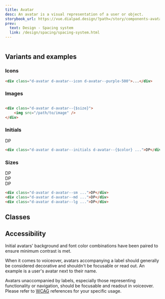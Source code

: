 ```yaml
---
title: Avatar
desc: An avatar is a visual representation of a user or object.
storybook_url: https://vue.dialpad.design/?path=/story/components-avatar--default
prev:
  text: Design - Spacing system
  link: /design/spacing/spacing-system.html
---
```


<code-well-header>
  <div class="d-avatar d-avatar--md d-avatar--icon d-avatar--purple-500">
    <img src="/assets/images/person.png" alt=""/>
  </div>
</code-well-header>

<!-- <component-combinator component-name="DtAvatar" /> -->

[//]: # (## Usage)
[//]: # (Lorem ipsum dolor sit amet, consectetur adipiscing elit. Morbi massa ante, tempus vitae lacus id, luctus tristique lorem. Mauris feugiat massa ex, id aliquet mi tempor non. Curabitur non tristique lectus. Fusce ut nisl non diam dignissim viverra. In posuere dui arcu, sed eleifend massa faucibus sed. Phasellus quis leo vitae erat pellentesque venenatis id vitae lectus. Suspendisse convallis, metus a congue tincidunt, velit sem tincidunt dui, eget auctor ipsum ipsum in ex. Nullam lobortis, mauris vel vestibulum rutrum, lorem elit vehicula est, nec viverra ante erat nec dolor. Proin at placerat tortor. Nam ullamcorper metus et eros porta, at lacinia leo scelerisque. Curabitur finibus sollicitudin odio tempor finibus. Donec lobortis metus vitae mollis gravida.)

## Variants and examples

### Icons

<code-well-header>
    <div class="d-avatar d-avatar--md d-avatar--icon d-avatar--purple-500">
        <IconGroup/>
    </div>
</code-well-header>

```html
<div class="d-avatar d-avatar--icon d-avatar--purple-500">...</div>
```

### Images

<code-well-header>
    <div class="d-avatar d-avatar--md d-avatar--icon d-avatar--purple-500">
        <img src="/assets/images/person.png" alt=""/>
    </div>
</code-well-header>

```html
<div class="d-avatar d-avatar--{$size}">
    <img src="/path/to/image" />
</div>
```

### Initials

<code-well-header>
    <div class="d-w100p d-fl-col4 d-flg4 d-fw-wrap d-jc-space-between">
        <div v-for="color in colors" class="d-d-fl d-fl-center d-mb8">
            <div class="d-avatar d-avatar--md d-avatar--initials" :class="color">DP</div>
        </div>
    </div>
</code-well-header>

```html
<div class="d-avatar d-avatar--initials d-avatar--{$color} ...">DP</div>
```

### Sizes

<code-well-header>
    <div class="d-d-inline-flex d-ai-center d-flow8">
        <div class="d-avatar d-avatar--sm d-avatar--purple-500 d-avatar--initials d-mb8">DP</div>
        <div class="d-avatar d-avatar--md d-avatar--purple-500 d-avatar--initials d-mb8">DP</div>
        <div class="d-avatar d-avatar--lg d-avatar--purple-500 d-avatar--initials d-mb8">DP</div>
    </div>
</code-well-header>

```html
<div class="d-avatar d-avatar--sm ...">DP</div>
<div class="d-avatar d-avatar--md ...">DP</div>
<div class="d-avatar d-avatar--lg ...">DP</div>
```

## Classes

<component-class-table component-name="avatar"></component-class-table>

## Accessibility

Initial avatars' background and font color combinations have been paired to ensure minimum contrast is met.

When it comes to voiceover, avatars accompanying a label should generally be considered decorative and shouldn't be
focusable or read out. An example is a user's avatar next to their name.

Avatars unaccompanied by labels, especially those representing functionality or navigation, should be focusable and
readout in voiceover. Please refer
to [WCAG](https://www.w3.org/WAI/tutorials/images/decorative) references for
your specific usage.

<script setup>
import IconGroup from "@svgIcons/IconGroup.vue";
import { colors } from '@data/avatar.json';
</script>
